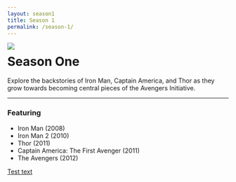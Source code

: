 ```yaml
---
layout: season1
title: Season 1
permalink: /season-1/
---
```


<p>
<img src="../assets/images/seasonOne_450px.jpg" align="left" />
  
# Season One

Explore the backstories of Iron Man, Captain America, and Thor as they grow towards becoming central pieces of the Avengers Initiative.

* * *

### Featuring
* Iron Man (2008)
* Iron Man 2 (2010)
* Thor (2011)
* Captain America: The First Avenger (2011)
* The Avengers (2012)
</p>

<a class="button" href="https://www.google.com">Test text</a>
